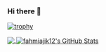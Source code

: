 ### Hi there 👋

<!--
**fahmiajik12/fahmiajik12** is a ✨ _special_ ✨ repository because its `README.md` (this file) appears on your GitHub profile.

Here are some ideas to get you started:

- 🔭 I’m currently working on ...
- 🌱 I’m currently learning ...
- 👯 I’m looking to collaborate on ...
- 🤔 I’m looking for help with ...
- 💬 Ask me about ...
- 📫 How to reach me: ...
- 😄 Pronouns: ...
- ⚡ Fun fact: ...
-->

[![trophy](https://github-profile-trophy.vercel.app/?username=fahmiajik12)](https://github.com/fahmiajik12/github-profile-trophy)

<a href="https://github.com/fahmiajik12/fahmiajik12">
  <img align="center" src="https://github-readme-stats.vercel.app/api/top-langs/?username=fahmiajik12&hide=java,html,tex&title_color=ffffff&text_color=c9cacc&icon_color=2bbc8a&bg_color=1d1f21&langs_count=3" />
</a>
<a href="https://github.com/fahmiajik12/fahmiajik12">
  <img align="center" src="https://github-readme-stats.vercel.app/api?username=fahmiajik12&show_icons=true&line_height=27&count_private=true&title_color=ffffff&text_color=c9cacc&icon_color=2bbc8a&bg_color=1d1f21" alt="fahmiajik12's GitHub Stats" />
</a>
